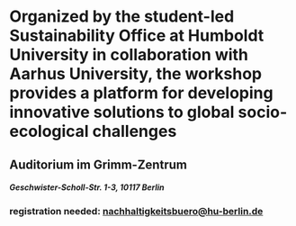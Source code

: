 # Organized by the student-led Sustainability Office at Humboldt University in collaboration with Aarhus University, the workshop provides a platform for developing innovative solutions to global socio-ecological challenges
## Auditorium im Grimm-Zentrum
##### Geschwister-Scholl-Str. 1-3, 10117 Berlin

### registration needed: nachhaltigkeitsbuero@hu-berlin.de
